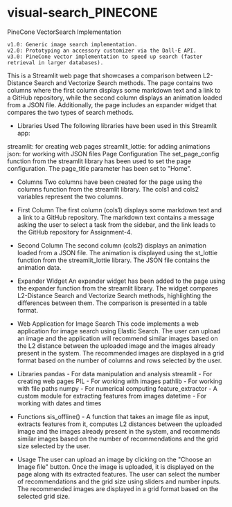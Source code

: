 # visual-search_PINECONE
PineCone VectorSearch Implementation
```
v1.0: Generic image search implementation. 
v2.0: Prototyping an accessory customizer via the Dall-E API.
v3.0: PineCone vector implementation to speed up search (faster retrieval in larger databases). 
```
This is a Streamlit web page that showcases a comparison between L2-Distance Search and Vectorize Search methods. The page contains two columns where the first column displays some markdown text and a link to a GitHub repository, while the second column displays an animation loaded from a JSON file. Additionally, the page includes an expander widget that compares the two types of search methods.

- Libraries Used
The following libraries have been used in this Streamlit app:

streamlit: for creating web pages
streamlit_lottie: for adding animations
json: for working with JSON files
Page Configuration
The set_page_config function from the streamlit library has been used to set the page configuration. The page_title parameter has been set to "Home".

- Columns
Two columns have been created for the page using the columns function from the streamlit library. The cols1 and cols2 variables represent the two columns.

- First Column
The first column (cols1) displays some markdown text and a link to a GitHub repository. The markdown text contains a message asking the user to select a task from the sidebar, and the link leads to the GitHub repository for Assignment-4.

- Second Column
The second column (cols2) displays an animation loaded from a JSON file. The animation is displayed using the st_lottie function from the streamlit_lottie library. The JSON file contains the animation data.

- Expander Widget
An expander widget has been added to the page using the expander function from the streamlit library. The widget compares L2-Distance Search and Vectorize Search methods, highlighting the differences between them. The comparison is presented in a table format.

- Web Application for Image Search
This code implements a web application for image search using Elastic Search. The user can upload an image and the application will recommend similar images based on the L2 distance between the uploaded image and the images already present in the system. The recommended images are displayed in a grid format based on the number of columns and rows selected by the user.

- Libraries
pandas - For data manipulation and analysis
streamlit - For creating web pages
PIL - For working with images
pathlib - For working with file paths
numpy - For numerical computing
feature_extractor - A custom module for extracting features from images
datetime - For working with dates and times
- Functions
sis_offline() - A function that takes an image file as input, extracts features from it, computes L2 distances between the uploaded image and the images already present in the system, and recommends similar images based on the number of recommendations and the grid size selected by the user.

- Usage
The user can upload an image by clicking on the "Choose an Image file" button.
Once the image is uploaded, it is displayed on the page along with its extracted features.
The user can select the number of recommendations and the grid size using sliders and number inputs.
The recommended images are displayed in a grid format based on the selected grid size.

